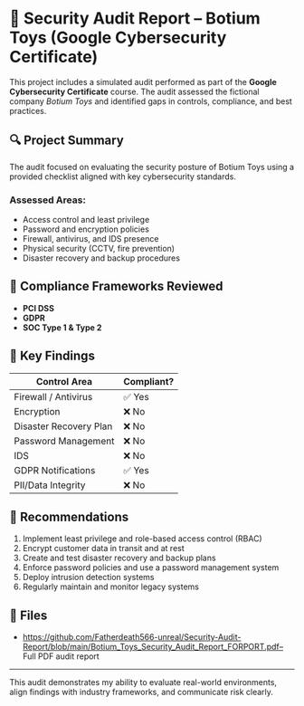 # 📝 Security Audit Report – Botium Toys (Google Cybersecurity Certificate)

This project includes a simulated audit performed as part of the **Google Cybersecurity Certificate** course. The audit assessed the fictional company *Botium Toys* and identified gaps in controls, compliance, and best practices.

## 🔍 Project Summary

The audit focused on evaluating the security posture of Botium Toys using a provided checklist aligned with key cybersecurity standards.

### Assessed Areas:
- Access control and least privilege
- Password and encryption policies
- Firewall, antivirus, and IDS presence
- Physical security (CCTV, fire prevention)
- Disaster recovery and backup procedures

## 📑 Compliance Frameworks Reviewed

- **PCI DSS**
- **GDPR**
- **SOC Type 1 & Type 2**

## 🧾 Key Findings

| Control Area             | Compliant? |
|--------------------------|------------|
| Firewall / Antivirus     | ✅ Yes     |
| Encryption               | ❌ No      |
| Disaster Recovery Plan   | ❌ No      |
| Password Management      | ❌ No      |
| IDS                      | ❌ No      |
| GDPR Notifications       | ✅ Yes     |
| PII/Data Integrity       | ❌ No      |

## 🔐 Recommendations

1. Implement least privilege and role-based access control (RBAC)
2. Encrypt customer data in transit and at rest
3. Create and test disaster recovery and backup plans
4. Enforce password policies and use a password management system
5. Deploy intrusion detection systems
6. Regularly maintain and monitor legacy systems

## 📁 Files

- https://github.com/Fatherdeath566-unreal/Security-Audit-Report/blob/main/Botium_Toys_Security_Audit_Report_FORPORT.pdf– Full PDF audit report

---

This audit demonstrates my ability to evaluate real-world environments, align findings with industry frameworks, and communicate risk clearly.
